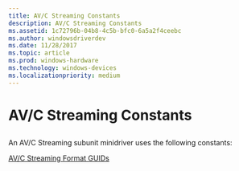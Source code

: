 ```yaml
---
title: AV/C Streaming Constants
description: AV/C Streaming Constants
ms.assetid: 1c72796b-04b8-4c5b-bfc0-6a5a2f4ceebc
ms.author: windowsdriverdev
ms.date: 11/28/2017
ms.topic: article
ms.prod: windows-hardware
ms.technology: windows-devices
ms.localizationpriority: medium
---
```


# AV/C Streaming Constants


## <span id="ddk_av_c_streaming_constants_ks"></span><span id="DDK_AV_C_STREAMING_CONSTANTS_KS"></span>


An AV/C Streaming subunit minidriver uses the following constants:

[AV/C Streaming Format GUIDs](av-c-streaming-format-guids.md)

 

 





